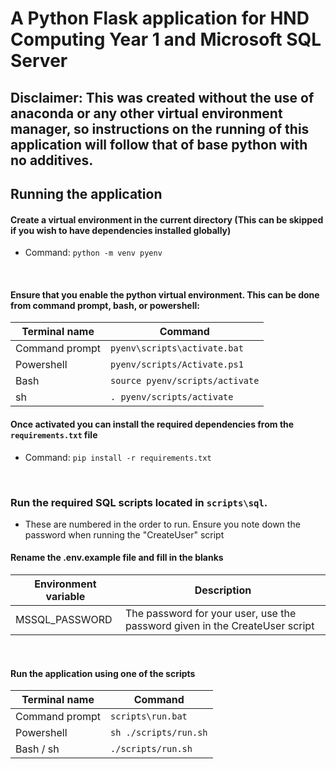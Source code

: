 # A Python Flask application for HND Computing Year 1 and Microsoft SQL Server

## **Disclaimer: This was created without the use of anaconda or any other virtual environment manager, so instructions on the running of this application will follow that of base python with no additives.**

## Running the application

#### Create a virtual environment in the current directory (This can be skipped if you wish to have dependencies installed globally)

- Command: `python -m venv pyenv`

<br>

#### Ensure that you enable the python virtual environment. This can be done from command prompt, bash, or powershell:

| Terminal name  | Command                         |
| -------------- | ------------------------------- |
| Command prompt | `pyenv\scripts\activate.bat`    |
| Powershell     | `pyenv/scripts/Activate.ps1`    |
| Bash           | `source pyenv/scripts/activate` |
| sh             | `. pyenv/scripts/activate`      |

#### Once activated you can install the required dependencies from the `requirements.txt` file

- Command: `pip install -r requirements.txt`

<br>

### Run the required SQL scripts located in `scripts\sql`.

- These are numbered in the order to run. Ensure you note down the password when running the "CreateUser" script

#### Rename the .env.example file and fill in the blanks

| Environment variable | Description                                                                 |
| -------------------- | --------------------------------------------------------------------------- |
| MSSQL_PASSWORD       | The password for your user, use the password given in the CreateUser script |

<br>

#### Run the application using one of the scripts

| Terminal name  | Command               |
| -------------- | --------------------- |
| Command prompt | `scripts\run.bat`     |
| Powershell     | `sh ./scripts/run.sh` |
| Bash / sh      | `./scripts/run.sh`    |
